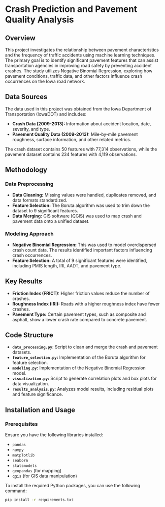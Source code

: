 # Crash Prediction and Pavement Quality Analysis

## Overview

This project investigates the relationship between pavement characteristics and the frequency of traffic accidents using machine learning techniques. The primary goal is to identify significant pavement features that can assist transportation agencies in improving road safety by preventing accident crashes. The study utilizes Negative Binomial Regression, exploring how pavement conditions, traffic data, and other factors influence crash occurrences on the Iowa road network.

## Data Sources

The data used in this project was obtained from the Iowa Department of Transportation (IowaDOT) and includes:

- **Crash Data (2009-2013):** Information about accident location, date, severity, and type.
- **Pavement Quality Data (2009-2013):** Mile-by-mile pavement roughness, surface information, and other related metrics.

The crash dataset contains 50 features with 77,314 observations, while the pavement dataset contains 234 features with 4,119 observations.

## Methodology

### Data Preprocessing

- **Data Cleaning:** Missing values were handled, duplicates removed, and data formats standardized.
- **Feature Selection:** The Boruta algorithm was used to trim down the dataset to 9 significant features.
- **Data Merging:** GIS software (QGIS) was used to map crash and pavement data onto a unified dataset.

### Modeling Approach

- **Negative Binomial Regression:** This was used to model overdispersed crash count data. The results identified important factors influencing crash occurrences.
- **Feature Selection:** A total of 9 significant features were identified, including PMIS length, IRI, AADT, and pavement type.

## Key Results

- **Friction Index (FRICT):** Higher friction values reduce the number of crashes.
- **Roughness Index (IRI):** Roads with a higher roughness index have fewer crashes.
- **Pavement Type:** Certain pavement types, such as composite and asphalt, show a lower crash rate compared to concrete pavement.

## Code Structure

- **`data_processing.py`:** Script to clean and merge the crash and pavement datasets.
- **`feature_selection.py`:** Implementation of the Boruta algorithm for feature selection.
- **`modeling.py`:** Implementation of the Negative Binomial Regression model.
- **`visualization.py`:** Script to generate correlation plots and box plots for data visualization.
- **`results_analysis.py`:** Analyzes model results, including residual plots and feature significance.

## Installation and Usage

### Prerequisites

Ensure you have the following libraries installed:

- `pandas`
- `numpy`
- `matplotlib`
- `seaborn`
- `statsmodels`
- `geopandas` (for mapping)
- `qgis` (for GIS data manipulation)

To install the required Python packages, you can use the following command:

```bash
pip install -r requirements.txt
